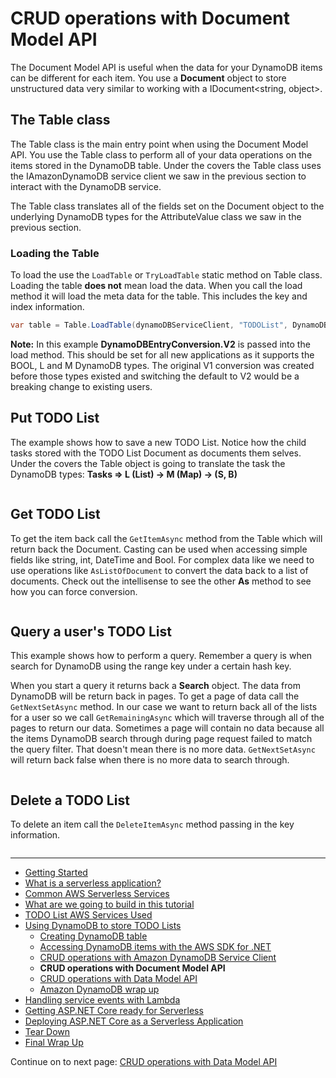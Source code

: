 # CRUD operations with Document Model API

The Document Model API is useful when the data for your DynamoDB items can be different for each 
item. You use a **Document** object to store unstructured data very similar to working with a 
IDocument<string, object>.

## The Table class

The Table class is the main entry point when using the Document Model API. You use the Table class to
perform all of your data operations on the items stored in the DynamoDB table. Under the covers
the Table class uses the IAmazonDynamoDB service client we saw in the previous section to interact
with the DynamoDB service.

The Table class translates all of the fields set on the Document object to the underlying DynamoDB types
for the AttributeValue class we saw in the previous section.

### Loading the Table

To load the use the `LoadTable` or `TryLoadTable` static method on Table class. Loading the
table **does not** mean load the data. When you call the load method it will load the
meta data for the table. This includes the key and index information.

```csharp
var table = Table.LoadTable(dynamoDBServiceClient, "TODOList", DynamoDBEntryConversion.V2);
```

**Note:** In this example **DynamoDBEntryConversion.V2** is passed into the load method. This should
be set for all new applications as it supports the BOOL, L and M DynamoDB types. The original V1 conversion was 
created before those types existed and switching the default to V2 would be a breaking change to existing users.

## Put TODO List

The example shows how to save a new TODO List. Notice how the child tasks stored with the TODO List Document as documents
them selves. Under the covers the Table object is going to translate the task the DynamoDB types: **Tasks => L (List) -> M (Map) -> (S, B)**

```cs --source-file ../Snippets/DynamoDBDocumentModel.cs --project ../Snippets/Snippets.csproj --region document_model_put
```

## Get TODO List

To get the item back call the `GetItemAsync` method from the Table which will return back the Document. Casting can be
used when accessing simple fields like string, int, DateTime and Bool. For complex data like we need to use operations
like `AsListOfDocument` to convert the data back to a list of documents. Check out the intellisense to see the
other **As** method to see how you can force conversion.

```cs --source-file ../Snippets/DynamoDBDocumentModel.cs --project ../Snippets/Snippets.csproj --region document_model_get
```

## Query a user's TODO List

This example shows how to perform a query. Remember a query is when search for DynamoDB using the range key under a certain hash key.

When you start a query it returns back a **Search** object. The data from DynamoDB will be return back in pages. To get a page of 
data call the `GetNextSetAsync` method. In our case we want to return back all of the lists for a user so we call `GetRemainingAsync`
which will traverse through all of the pages to return our data. Sometimes a page will contain no data because all the items 
DynamoDB search through during page request failed to match the query filter. That doesn't mean there is no more data. 
`GetNextSetAsync` will return back false when there is no more data to search through.

```cs --source-file ../Snippets/DynamoDBDocumentModel.cs --project ../Snippets/Snippets.csproj --region document_model_query
```

## Delete a TODO List

To delete an item call the `DeleteItemAsync` method passing in the key information.

```cs --source-file ../Snippets/DynamoDBDocumentModel.cs --project ../Snippets/Snippets.csproj --region document_model_delete
```


<!-- Generated Navigation -->
---

* [Getting Started](../GettingStarted.md)
* [What is a serverless application?](../WhatIsServerless.md)
* [Common AWS Serverless Services](../CommonServerlessServices.md)
* [What are we going to build in this tutorial](../WhatAreWeBuilding.md)
* [TODO List AWS Services Used](../TODOListServices.md)
* [Using DynamoDB to store TODO Lists](../DynamoDBModule/WhatIsDynamoDB.md)
  * [Creating DynamoDB table](../DynamoDBModule/CreateTable.md)
  * [Accessing DynamoDB items with the AWS SDK for .NET](../DynamoDBModule/DotNetDynamoDBAPIs.md)
  * [CRUD operations with Amazon DynamoDB Service Client](../DynamoDBModule/DDBServiceClientAPI.md)
  * **CRUD operations with Document Model API**
  * [CRUD operations with Data Model API](../DynamoDBModule/DotNetDynamoDBDataModel.md)
  * [Amazon DynamoDB wrap up](../DynamoDBModule/DynamoDBWrapUp.md)
* [Handling service events with Lambda](../StreamProcessing/ServiceEvents.md)
* [Getting ASP.NET Core ready for Serverless](../ASP.NETCoreFrontend/TheFrontend.md)
* [Deploying ASP.NET Core as a Serverless Application](../DeployingFrontend/DeployingFrontend.md)
* [Tear Down](../TearDown.md)
* [Final Wrap Up](../FinalWrapup.md)

Continue on to next page: [CRUD operations with Data Model API](../DynamoDBModule/DotNetDynamoDBDataModel.md)

